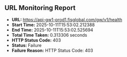 ## URL Monitoring Report

- **URL:** https://api-gw1-prod1.fisglobal.com/gw/v1/health
- **Start Time:** 2025-10-11T15:53:02.212388
- **End Time:** 2025-10-11T15:53:02.525694
- **Total Time Taken:** 0.313306 seconds
- **HTTP Status Code:** 403
- **Status:** Failure
- **Failure Reason:** HTTP Status Code: 403
